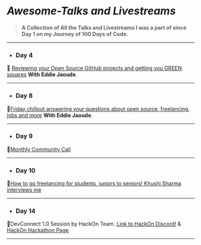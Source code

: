 # _Awesome-Talks and Livestreams_

> **A Collection of All the Talks and Livestreams I was a part of since Day 1 on my Journey of 100 Days of Code**.

<!-- - ### Day 1

---

- ### Day 2

---

- ### Day 3

--- -->

---

- ### Day 4

🚩 [Reviewing your Open Source GitHub projects and getting you GREEN squares](https://www.youtube.com/watch?v=djpH43hsOJI) **With Eddie Jaoude**.

<!-- - ### Day 5

---

- ### Day 6

---

- ### Day 7

--- -->

---

- ### Day 8

🚩[Friday chillout answering your questions about open source, freelancing, jobs and more](https://www.youtube.com/watch?v=fbhdYC3tsw8&t=1s) **With Eddie Jaoude**.

---

- ### Day 9

🚩[Monthly Community Call](https://www.eddiejaoude.io/)

---

- ### Day 10

🚩[How to go freelancing for students, juniors to seniors! Khushi Sharma interviews me](https://www.youtube.com/watch?v=9ifDcq89Gws)

---

<!-- - ### Day 11

---

- ### Day 12

---

- ### Day 13

--- -->

- ### Day 14

🚩DevConnect 1.0 Session by HackOn Team.
[Link to HackOn Discord!](https://discord.com/invite/RsQQKV7)
& [HackOn Hackathon Page](https://hackon.hackerearth.com/)

---
